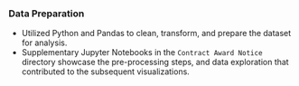 ### Data Preparation
- Utilized Python and Pandas to clean, transform, and prepare the dataset for analysis.
- Supplementary Jupyter Notebooks in the `Contract Award Notice` directory showcase the pre-processing steps, and data exploration that contributed to the subsequent visualizations.
